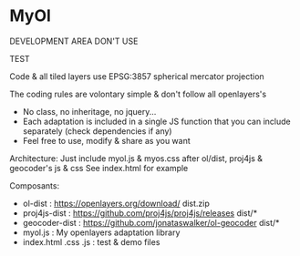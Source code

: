# MyOl
DEVELOPMENT AREA DON'T USE

TEST

Code & all tiled layers use EPSG:3857 spherical mercator projection

The coding rules are volontary simple & don't follow all openlayers's
* No class, no inheritage, no jquery...
* Each adaptation is included in a single JS function that you can include separately (check dependencies if any)
* Feel free to use, modify & share as you want

Architecture:
Just include myol.js & myos.css after ol/dist, proj4js & geocoder's js & css
See index.html for example

Composants:
- ol-dist : https://openlayers.org/download/  dist.zip
- proj4js-dist : https://github.com/proj4js/proj4js/releases  dist/*
- geocoder-dist : https://github.com/jonataswalker/ol-geocoder  dist/*
- myol.js : My openlayers adaptation library
- index.html .css .js : test & demo files